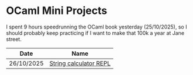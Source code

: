 # OCaml Mini Projects

I spent 9 hours speedrunning the OCaml book yesterday (25/10/2025),
so I should probably keep practicing if I want to make that 100k
a year at Jane street.

|Date|Name|
|---|---|
|26/10/2025|[String calculator REPL](./string-calc/)|


